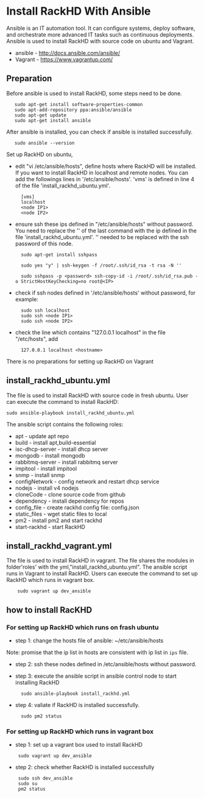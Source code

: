 # Install RackHD With Ansible 

Ansible is an IT automation tool. It can configure systems, deploy software, and orchestrate more advanced IT tasks such as continuous deployments. Ansible is used to install RackHD with source code on ubuntu and Vagrant.

* ansible - http://docs.ansible.com/ansible/
* Vagrant - https://www.vagrantup.com/

## Preparation

Before ansible is used to install RackHD, some steps need to be done.

       sudo apt-get install software-properties-common
       sudo apt-add-repository ppa:ansible/ansible 
       sudo apt-get update
       sudo apt-get install ansible

After ansible is installed, you can check if ansible is installed successfully.
 
       sudo ansible --version

Set up RackHD on ubuntu,

* edit "vi /etc/ansible/hosts", define hosts where RackHD will be installed. If you want to install RackHD in localhost and remote nodes. You can add the followings lines in '/etc/ansible/hosts'. 'vms' is defined in line 4 of the file 'install_rackhd_ubuntu.yml'.

        [vms]
        localhost
        <node IP1>
        <node IP2>

* ensure ssh these ips defined in "/etc/ansible/hosts" without password. You need to replace the '<IP>' of the last command with the ip defined in the file 'install_rackhd_ubuntu.yml'. '<password>' needed to be replaced with the ssh password of this node.
   
        sudo apt-get install sshpass

        sudo yes "y" | ssh-keygen -f /root/.ssh/id_rsa -t rsa -N ''
   
        sudo sshpass -p <password> ssh-copy-id -i /root/.ssh/id_rsa.pub -o StrictHostKeyChecking=no root@<IP>

* check if ssh nodes defined in '/etc/ansible/hosts' without password, for example:

        sudo ssh localhost
        sudo ssh <node IP1>
        sudo ssh <node IP2>

* check the line which contains "127.0.0.1 localhost" in the file "/etc/hosts", add <hostname> 
      
        127.0.0.1 localhost <hostname>


There is no preparations for setting up RackHD on Vagrant

## install_rackhd_ubuntu.yml

The file is used to install RackHD with source code in fresh ubuntu. User can execute the command to install RackHD:

	sudo ansible-playbook install_rackhd_ubuntu.yml

The ansible script contains the following roles:

* apt - update apt repo
* build - install apt,build-essential
* isc-dhcp-server - install dhcp server
* mongodb - install mongodb
* rabbitmq-server - install rabbitmq server
* impitool - install impitool
* snmp - install snmp
* configNetwork - config network and restart dhcp service
* nodejs - install v4 nodejs
* cloneCode - clone source code from github
* dependency - install dependency for repos
* config_file - create rackhd config file: config.json
* static_files - wget static files to local
* pm2 - install pm2 and start rackhd
* start-rackhd - start RackHD

## install_rackhd_vagrant.yml

The file is used to install RackHD in vagrant. The file shares the modules in folder'roles' with the yml,"install_rackhd_ubuntu.yml". The ansible script runs in Vagrant to install RackHD. Users can execute the command to set up RackHD which runs in vagrant box.
   
        sudo vagrant up dev_ansible


## how to install RacKHD

### For setting up RackHD which runs on frash ubuntu

* step 1: change the hosts file of ansible: ~/etc/ansible/hosts

Note: promise that the ip list in hosts are consistent with ip list in `ips` file.

* step 2: ssh these nodes defined in /etc/ansible/hosts without password.

* step 3: execute the ansible script in ansible control node to start installing RackHD

        sudo ansible-playbook install_rackhd.yml

* step 4: valiate if RackHD is installed successfully.
    
        sudo pm2 status

### For setting up RackHD which runs in vagrant box

* step 1: set up a vagrant box used to install RackHD
  
       sudo vagrant up dev_ansible

* step 2: check whether RackHD is installed successfully

       sudo ssh dev_ansible
       sudo su
       pm2 status
